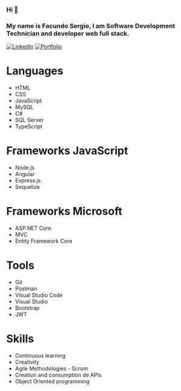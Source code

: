 ### Hi 👋

### My name is Facundo Sergio, I am Software Development Technician and developer web full stack.
[![LinkedIn](https://img.shields.io/badge/-LinkedIn-0077B5?style=for-the-badge&logo=linkedin&logoColor=white)](https://www.linkedin.com/in/facundo-sergio/)
[![Portfolio](https://img.shields.io/badge/-Portfolio-0077B5?style=for-the-badge&logo=portfolio&logoColor=white)](https://portfolio-fs.up.railway.app/)

# Languages
- HTML
- CSS
- JavaScript
- MySQL
- C#
- SQL Server
- TypeScript 

# Frameworks JavaScript 
- Node.js
- Angular
- Express.js
- Sequelize

# Frameworks Microsoft 
- ASP.NET Core
- MVC
- Entity Framework Core

# Tools 
- Git
- Postman
- Visual Studio Code
- Visual Studio
- Bootstrap
- JWT

# Skills 
- Continuous learning
- Creativity
- Agile Methodologies - Scrum
- Creation and consumption de APIs
- Object Oriented programming

